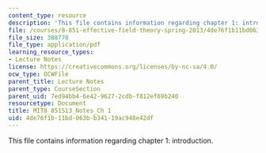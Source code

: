 ```yaml
---
content_type: resource
description: 'This file contains information regarding chapter 1: introduction.'
file: /courses/8-851-effective-field-theory-spring-2013/4de76f1b11bd063bb34119ac948e42df_MIT8_851S13_Introduction.pdf
file_size: 388778
file_type: application/pdf
learning_resource_types:
- Lecture Notes
license: https://creativecommons.org/licenses/by-nc-sa/4.0/
ocw_type: OCWFile
parent_title: Lecture Notes
parent_type: CourseSection
parent_uid: 7ed94bb4-6e42-9627-2cdb-f812ef69b240
resourcetype: Document
title: MIT8_851S13_Notes_Ch 1
uid: 4de76f1b-11bd-063b-b341-19ac948e42df
---
```

This file contains information regarding chapter 1: introduction.